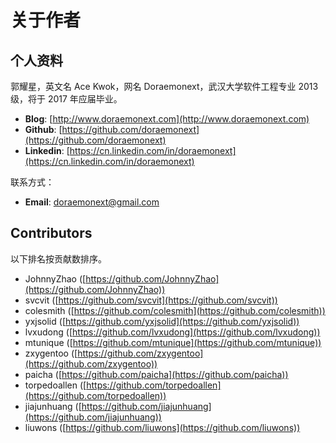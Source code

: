# 关于作者

## 个人资料

郭耀星，英文名 Ace Kwok，网名 Doraemonext，武汉大学软件工程专业 2013 级，将于 2017 年应届毕业。

* **Blog**: [http://www.doraemonext.com](http://www.doraemonext.com)
* **Github**: [https://github.com/doraemonext](https://github.com/doraemonext)
* **Linkedin**: [https://cn.linkedin.com/in/doraemonext](https://cn.linkedin.com/in/doraemonext)

联系方式：

* **Email**: [doraemonext@gmail.com](mailto:doraemonext@gmail.com)

## Contributors

以下排名按贡献数排序。

* JohnnyZhao ([https://github.com/JohnnyZhao](https://github.com/JohnnyZhao))
* svcvit ([https://github.com/svcvit](https://github.com/svcvit))
* colesmith ([https://github.com/colesmith](https://github.com/colesmith))
* yxjsolid ([https://github.com/yxjsolid](https://github.com/yxjsolid))
* lvxudong ([https://github.com/lvxudong](https://github.com/lvxudong))
* mtunique ([https://github.com/mtunique](https://github.com/mtunique))
* zxygentoo ([https://github.com/zxygentoo](https://github.com/zxygentoo))
* paicha ([https://github.com/paicha](https://github.com/paicha))
* torpedoallen ([https://github.com/torpedoallen](https://github.com/torpedoallen))
* jiajunhuang ([https://github.com/jiajunhuang](https://github.com/jiajunhuang))
* liuwons ([https://github.com/liuwons](https://github.com/liuwons))